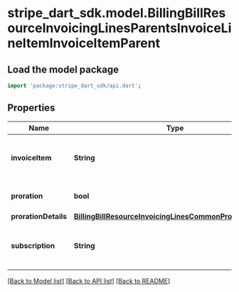 # stripe_dart_sdk.model.BillingBillResourceInvoicingLinesParentsInvoiceLineItemInvoiceItemParent

## Load the model package
```dart
import 'package:stripe_dart_sdk/api.dart';
```

## Properties
Name | Type | Description | Notes
------------ | ------------- | ------------- | -------------
**invoiceItem** | **String** | The invoice item that generated this line item | 
**proration** | **bool** | Whether this is a proration | 
**prorationDetails** | [**BillingBillResourceInvoicingLinesCommonProrationDetails**](BillingBillResourceInvoicingLinesCommonProrationDetails.md) |  | [optional] 
**subscription** | **String** | The subscription that the invoice item belongs to | [optional] 

[[Back to Model list]](../README.md#documentation-for-models) [[Back to API list]](../README.md#documentation-for-api-endpoints) [[Back to README]](../README.md)


